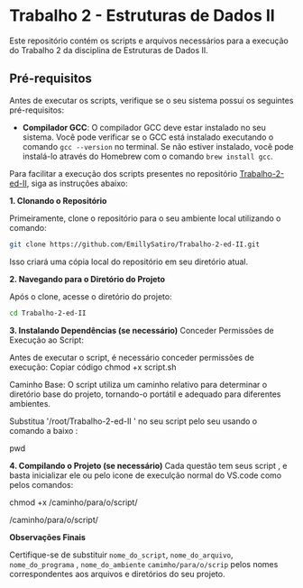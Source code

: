 # Trabalho 2 - Estruturas de Dados II

Este repositório contém os scripts e arquivos necessários para a execução do Trabalho 2 da disciplina de Estruturas de Dados II.

## Pré-requisitos

Antes de executar os scripts, verifique se o seu sistema possui os seguintes pré-requisitos:

- **Compilador GCC**: O compilador GCC deve estar instalado no seu sistema. Você pode verificar se o GCC está instalado executando o comando `gcc --version` no terminal. Se não estiver instalado, você pode instalá-lo através do Homebrew com o comando `brew install gcc`.

Para facilitar a execução dos scripts presentes no repositório [Trabalho-2-ed-II](https://github.com/EmillySatiro/Trabalho-2-ed-II.git), siga as instruções abaixo:

**1. Clonando o Repositório**

Primeiramente, clone o repositório para o seu ambiente local utilizando o comando:

```bash
git clone https://github.com/EmillySatiro/Trabalho-2-ed-II.git
```

Isso criará uma cópia local do repositório em seu diretório atual.

**2. Navegando para o Diretório do Projeto**

Após o clone, acesse o diretório do projeto:

```bash
cd Trabalho-2-ed-II
```

**3. Instalando Dependências (se necessário)**
Conceder Permissões de Execução ao Script:

Antes de executar o script, é necessário conceder permissões de execução:
Copiar código
chmod +x script.sh

Caminho Base: O script utiliza um caminho relativo para determinar o diretório base do projeto, tornando-o portátil e adequado para diferentes ambientes.

Substitua '/root/Trabalho-2-ed-II ' no seu script pelo seu usando o comando a baixo :

pwd

**4. Compilando o Projeto (se necessário)**
Cada questão tem seus script , e basta inicializar ele ou pelo icone de execulção normal do VS.code como pelos comandos:

chmod +x /caminho/para/o/script/

/caminho/para/o/script/

**Observações Finais**

Certifique-se de substituir `nome_do_script`, `nome_do_arquivo`, `nome_do_programa` , `nome_do_ambiente` `camimho/para/o/scrip` pelos nomes correspondentes aos arquivos e diretórios do seu projeto.

